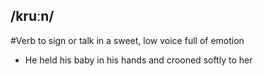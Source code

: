 ## /kruːn/
#Verb
to sign or talk in a sweet, low voice full of emotion

- He held his baby  in his hands and crooned softly  to her
